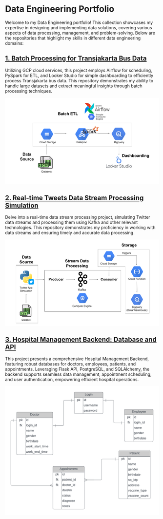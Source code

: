 # Data Engineering Portfolio
Welcome to my Data Engineering portfolio! This collection showcases my expertise in designing and implementing data solutions, covering various aspects of data processing, management, and problem-solving. Below are the repositories that highlight my skills in different data engineering domains:

## [1. Batch Processing for Transjakarta Bus Data](https://github.com/marliyehez/Data-Engineering/tree/main/batch-data-processing-transjakarta-bus)
Utilizing GCP cloud services, this project employs Airflow for scheduling, PySpark for ETL, and Looker Studio for simple dashboarding to efficiently process Transjakarta bus data. This repository demonstrates my ability to handle large datasets and extract meaningful insights through batch processing techniques.
<p align="center">
  <img src="batch-data-processing-transjakarta-bus/img/batch.png" width="600">
<p>

## [2. Real-time Tweets Data Stream Processing Simulation](https://github.com/marliyehez/Data-Engineering/tree/main/stream-data-processing-tweets)
Delve into a real-time data stream processing project, simulating Twitter data streams and processing them using Kafka and other relevant technologies. This repository demonstrates my proficiency in working with data streams and ensuring timely and accurate data processing.
<p align="center">
  <img src="stream-data-processing-tweets/img/stream.png" width="700">
<p>

## [3. Hospital Management Backend: Database and API](https://github.com/marliyehez/Data-Engineering/tree/main/hospital-flask-api)
This project presents a comprehensive Hospital Management Backend, featuring robust databases for doctors, employees, patients, and appointments. Leveraging Flask API, PostgreSQL, and SQLAlchemy, the backend supports seamless data management, appointment scheduling, and user authentication, empowering efficient hospital operations.
<p align="center">
  <img src="hospital-flask-api/hospital_data_model.png" width="550">
<p>
